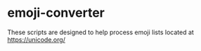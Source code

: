# emoji-converter
These scripts are designed to help process emoji lists located at https://unicode.org/
